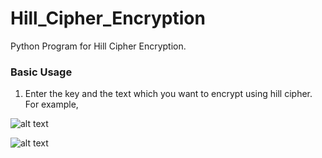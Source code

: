 # Hill_Cipher_Encryption
Python Program for Hill Cipher Encryption.

### Basic Usage

1. Enter the key and the text which you want to encrypt using hill cipher. For example,

![alt text](https://github.com/monilshah98/Hill_Cipher_Encryption/blob/master/Example-1.PNG)

![alt text](https://github.com/monilshah98/Hill_Cipher_Encryption/blob/master/Example-2.PNG)


